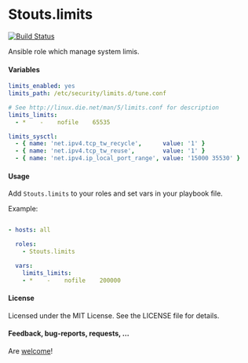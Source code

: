 Stouts.limits
=============

[![Build Status](https://travis-ci.org/Stouts/Stouts.locale.png)](https://travis-ci.org/Stouts/Stouts.locale)

Ansible role which manage system limis.

#### Variables

```yaml
limits_enabled: yes
limits_path: /etc/security/limits.d/tune.conf

# See http://linux.die.net/man/5/limits.conf for description
limits_limits:
  - *    -    nofile    65535

limits_sysctl:
  - { name: 'net.ipv4.tcp_tw_recycle',      value: '1' }
  - { name: 'net.ipv4.tcp_tw_reuse',        value: '1' }
  - { name: 'net.ipv4.ip_local_port_range', value: '15000 35530' }
```

#### Usage

Add `Stouts.limits` to your roles and set vars in your playbook file.

Example:

```yaml

- hosts: all

  roles:
    - Stouts.limits

  vars:
    limits_limits:
    - *    -    nofile    200000
```

#### License

Licensed under the MIT License. See the LICENSE file for details.

#### Feedback, bug-reports, requests, ...

Are [welcome](https://github.com/Stouts/Stouts.limits/issues)!
